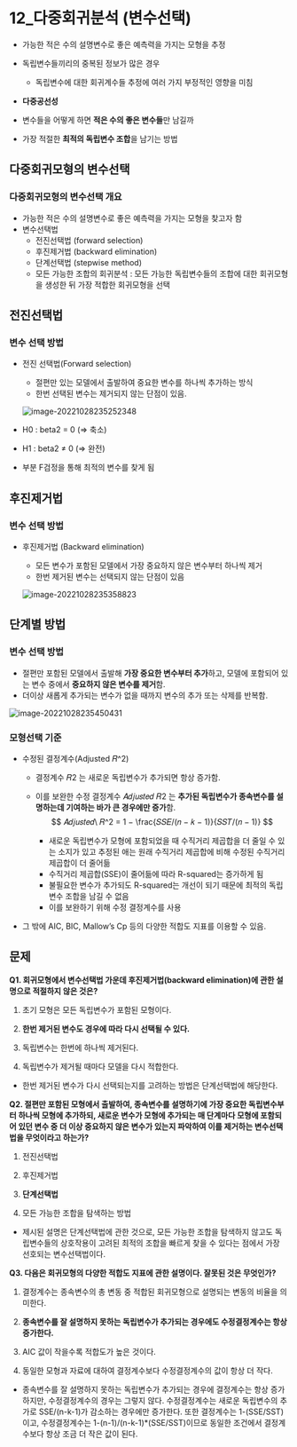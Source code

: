 # 12_다중회귀분석 (변수선택)



- 가능한 적은 수의 설명변수로 좋은 예측력을 가지는 모형을 추정
- 독립변수들끼리의 중복된 정보가 많은 경우
  - 독립변수에 대한 회귀계수들 추정에 여러 가지 부정적인 영향을 미침



- **다중공선성**
- 변수들을 어떻게 하면 **적은 수의 좋은 변수들**만 남길까
- 가장 적절한 **최적의 독립변수 조합**을 남기는 방법



## 다중회귀모형의 변수선택

### 다중회귀모형의 변수선택 개요

- 가능한 적은 수의 설명변수로 좋은 예측력을 가지는 모형을 찾고자 함
- 변수선택법
  - 전진선택법 (forward selection)
  - 후진제거법 (backward elimination)
  - 단계선택법 (stepwise method)
  - 모든 가능한 조합의 회귀분석 : 모든 가능한 독립변수들의 조합에 대한 회귀모형을 생성한 뒤 가장 적합한 회귀모형을 선택



## 전진선택법

### 변수 선택 방법

- 전진 선택법(Forward selection)

  - 절편만 있는 모델에서 출발하여 중요한 변수를 하나씩 추가하는 방식
  - 한번 선택된 변수는 제거되지 않는 단점이 있음.

  ![image-20221028235252348](C:/Users/yes47/AppData/Roaming/Typora/typora-user-images/image-20221028235252348.png)

- H0 : beta2 = 0 (=> 축소)
- H1 : beta2 ≠ 0 (=> 완전)
- 부분 F검정을 통해 최적의 변수를 찾게 됨



## 후진제거법

### 변수 선택 방법

- 후진제거법 (Backward elimination)

  - 모든 변수가 포함된 모델에서 가장 중요하지 않은 변수부터 하나씩 제거
  - 한번 제거된 변수는 선택되지 않는 단점이 있음

  ![image-20221028235358823](C:/Users/yes47/AppData/Roaming/Typora/typora-user-images/image-20221028235358823.png)



## 단계별 방법

### 변수 선택 방법

- 절편만 포함된 모델에서 출발해 **가장 중요한 변수부터 추가**하고, 모델에 포함되어 있는 변수 중에서 **중요하지 않은 변수를 제거**함.
- 더이상 새롭게 추가되는 변수가 없을 때까지 변수의 추가 또는 삭제를 반복함.

![image-20221028235450431](C:/Users/yes47/AppData/Roaming/Typora/typora-user-images/image-20221028235450431.png)



### 모형선택 기준

- 수정된 결정계수(Adjusted 𝑅^2)

  - 결정계수 𝑅2 는 새로운 독립변수가 추가되면 항상 증가함.

  - 이를 보완한 수정 결정계수 𝐴𝑑𝑗𝑢𝑠𝑡𝑒𝑑 𝑅2 는 **추가된 독립변수가 종속변수를 설명하는데 기여하는 바가 큰 경우에만 증가**함.
    $$
    𝐴𝑑𝑗𝑢𝑠𝑡𝑒𝑑\ 𝑅^2 = 1 − \frac{𝑆𝑆𝐸/(𝑛 − 𝑘 − 1)}{𝑆𝑆𝑇/(𝑛 − 1)}
    $$

    - 새로운 독립변수가 모형에 포함되었을 때 수직거리 제곱합을 더 줄일 수 있는 소지가 있고 추정된 애는 원래 수직거리 제곱합에 비해 수정된 수직거리 제곱합이 더 줄어듦 
    - 수직거리 제곱합(SSE)이 줄어듦에 따라 R-squared는 증가하게 됨
    - 불필요한 변수가 추가되도 R-squared는 개선이 되기 때문에 최적의 독립변수 조합을 남길 수 없음
    - 이를 보완하기 위해 수정 결정계수를 사용

- 그 밖에 AIC, BIC, Mallow’s Cp 등의 다양한 적합도 지표를 이용할 수 있음.



## 문제

**Q1. 회귀모형에서 변수선택법 가운데 후진제거법(backward elimination)에 관한 설명으로 적절하지 않은 것은?**

1. 초기 모형은 모든 독립변수가 포함된 모형이다.

2. **한번 제거된 변수도 경우에 따라 다시 선택될 수 있다.**

3. 독립변수는 한번에 하나씩 제거된다.

4. 독립변수가 제거될 때마다 모델을 다시 적합한다.



- 한번 제거된 변수가 다시 선택되는지를 고려하는 방법은 단계선택법에 해당한다.





**Q2. 절편만 포함된 모형에서 출발하여, 종속변수를 설명하기에 가장 중요한 독립변수부터 하나씩 모형에 추가하되, 새로운 변수가 모형에 추가되는 매 단계마다 모형에 포함되어 있던 변수 중 더 이상 중요하지 않은 변수가 있는지 파악하여 이를 제거하는 변수선택법을 무엇이라고 하는가?**

1. 전진선택법

2. 후진제거법

3. **단계선택법**

4. 모든 가능한 조합을 탐색하는 방법



- 제시된 설명은 단계선택법에 관한 것으로, 모든 가능한 조합을 탐색하지 않고도 독립변수들의 상호작용이 고려된 최적의 조합을 빠르게 찾을 수 있다는 점에서 가장 선호되는 변수선택법이다.



**Q3. 다음은 회귀모형의 다양한 적합도 지표에 관한 설명이다. 잘못된 것은 무엇인가?**

1. 결정계수는 종속변수의 총 변동 중 적합된 회귀모형으로 설명되는 변동의 비율을 의미한다.

2. **종속변수를 잘 설명하지 못하는 독립변수가 추가되는 경우에도 수정결정계수는 항상 증가한다.**

3. AIC 값이 작을수록 적합도가 높은 것이다.

4. 동일한 모형과 자료에 대하여 결정계수보다 수정결정계수의 값이 항상 더 작다.



- 종속변수를 잘 설명하지 못하는 독립변수가 추가되는 경우에 결정계수는 항상 증가하지만, 수정결정계수의 경우는 그렇지 않다. 수정결정계수는 새로운 독립변수의 추가로 SSE/(n-k-1)가 감소하는 경우에만 증가한다. 또한 결정계수는 1-(SSE/SST)이고, 수정결정계수는 1-(n-1)/(n-k-1)*(SSE/SST)이므로 동일한 조건에서 결정계수보다 항상 조금 더 작은 값이 된다.